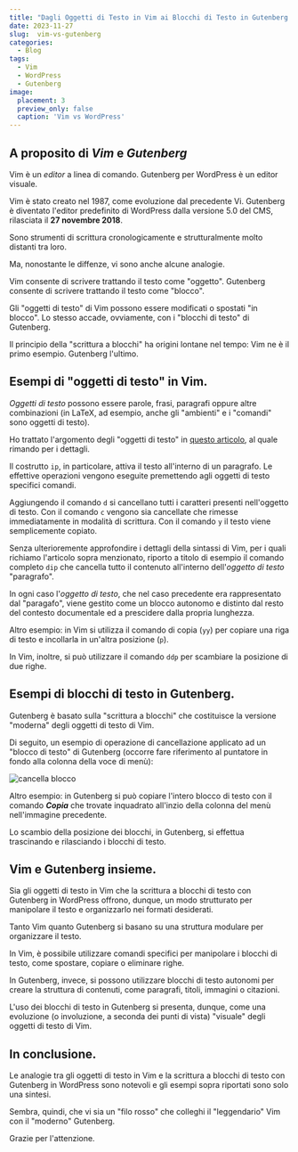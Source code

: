 ```yaml
---
title: "Dagli Oggetti di Testo in Vim ai Blocchi di Testo in Gutenberg per WordPress."
date: 2023-11-27
slug:  vim-vs-gutenberg
categories:
  - Blog
tags:
  - Vim
  - WordPress
  - Gutenberg
image:
  placement: 3
  preview_only: false 
  caption: 'Vim vs WordPress'
---
```




## A proposito di  *Vim* e *Gutenberg*

Vim è un *editor* a linea di comando. Gutenberg per WordPress è un editor visuale.

Vim è stato creato nel 1987,  come evoluzione dal precedente Vi. Gutenberg è diventato l'editor predefinito di   WordPress dalla versione 5.0 del CMS, rilasciata  il **27 novembre 2018**.

Sono strumenti di scrittura cronologicamente e strutturalmente molto distanti tra loro.

Ma, nonostante le diffenze, vi sono anche alcune analogie.

Vim consente di scrivere trattando il testo come "oggetto". Gutenberg consente di scrivere trattando il testo come "blocco".

Gli "oggetti di testo" di Vim possono essere modificati o spostati "in blocco". Lo stesso accade, ovviamente, con i "blocchi di testo" di Gutenberg.

Il principio della "scrittura a blocchi" ha origini lontane nel tempo: Vim ne è il primo esempio. Gutenberg l'ultimo.

## Esempi  di "oggetti di testo" in Vim.

*Oggetti di testo* possono essere parole, frasi, paragrafi oppure altre  combinazioni (in LaTeX, ad esempio, anche gli "ambienti" e i "comandi" sono oggetti di testo).

Ho trattato l'argomento degli "oggetti di testo" in [questo articolo](https://francopasut.netlify.app/it/post/vim_delete_sentences/), al quale rimando per i dettagli.

Il costrutto `ip`, in particolare, attiva il testo all'interno di un paragrafo. Le effettive operazioni vengono eseguite premettendo agli oggetti di testo specifici comandi.

Aggiungendo il comando `d` si cancellano tutti i caratteri presenti nell'oggetto di testo. Con il comando  `c` vengono sia cancellate che rimesse immediatamente in modalità di scrittura. Con il comando `y` il testo viene semplicemente copiato.

Senza ulterioremente approfondire i dettagli della sintassi di Vim, per i quali richiamo l'articolo sopra menzionato, riporto a titolo di esempio il comando completo `dip` che cancella tutto il contenuto all'interno dell'*oggetto di testo* "paragrafo".

In ogni caso l'*oggetto di testo*, che nel caso precedente era rappresentato dal  "paragafo",  viene gestito come un  blocco autonomo e distinto dal resto del contesto documentale ed a prescidere dalla propria lunghezza.

Altro esempio: in Vim si utilizza il comando  di copia (`yy`) per copiare una riga di testo  e incollarla in un'altra posizione (`p`).

In Vim, inoltre,  si può utilizzare il comando `ddp` per scambiare la posizione di due righe.



## Esempi di blocchi di testo in Gutenberg.

Gutenberg è basato sulla "scrittura a blocchi" che costituisce la versione "moderna" degli oggetti di testo di Vim.

Di seguito,  un esempio di operazione di cancellazione applicato ad un "blocco di testo" di Gutenberg (occorre fare riferimento al puntatore in fondo alla colonna della voce di menù):

![cancella blocco](cancella_blocco.png)

Altro esempio: in  Gutenberg si può copiare l'intero blocco di testo con il comando ***Copia*** che trovate inquadrato all'inzio della colonna del menù nell'immagine precedente. 

Lo scambio della posizione dei blocchi, in Gutenberg, si effettua trascinando e rilasciando i blocchi di testo.


## Vim e Gutenberg insieme.

Sia gli oggetti di testo in Vim che la scrittura a blocchi di testo con Gutenberg in WordPress offrono, dunque, un modo strutturato per manipolare il testo e organizzarlo nei formati desiderati.




Tanto Vim quanto Gutenberg si basano su una struttura modulare per organizzare il testo.

In Vim, è possibile utilizzare comandi specifici per manipolare i blocchi di testo, come spostare, copiare o eliminare righe.

In Gutenberg, invece, si possono utilizzare blocchi di testo autonomi per creare la  struttura di contenuti, come paragrafi, titoli, immagini o citazioni.


L'uso dei blocchi di testo in Gutenberg si presenta, dunque,  come una evoluzione (o involuzione, a seconda dei punti di vista) "visuale" degli oggetti di testo di Vim.



## In conclusione.

Le analogie tra gli oggetti di testo in Vim e la scrittura a blocchi di testo con Gutenberg in WordPress sono notevoli e gli esempi sopra riportati sono solo una sintesi.

Sembra, quindi, che vi sia un "filo rosso" che colleghi il  "leggendario" Vim con il "moderno" Gutenberg.

Grazie per l'attenzione.
